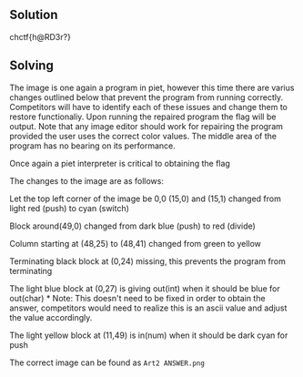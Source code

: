 ## Solution
chctf{h@RD3r?}

## Solving
The image is one again a program in piet, however this time there are varius changes 
outlined below that prevent the program from running correctly. Competitors will
have to identify each of these issues and change them to restore functionaliy.
Upon running the repaired program the flag will be output. Note that any image editor
should work for repairing the program provided the user uses the correct color values.
The middle area of the program has no bearing on its performance. 

Once again a piet interpreter is critical to obtaining the flag

The changes to the image are as follows:

Let the top left corner of the image be 0,0
(15,0) and (15,1) changed from light red (push) to cyan (switch)

Block around(49,0) changed from dark blue (push) to red (divide)

Column starting at (48,25) to (48,41) changed from green to yellow

Terminating black block at (0,24) missing, this prevents the program from terminating

The light blue block at (0,27) is giving out(int) when it should be blue for out(char)
    * Note: This doesn't need to be fixed in order to obtain the answer, competitors would need to realize this is an ascii value and adjust the value accordingly.

The light yellow block at (11,49) is in(num) when it should be dark cyan for push

The correct image can be found as `Art2 ANSWER.png`